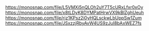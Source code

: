 https://monosnap.com/file/L5VMXi5nQLOh2uY7T5cURxLfxr0xOy
https://monosnap.com/file/x8tLDyK8DYMPatHrwVX9kBlZghUeuh
https://monosnap.com/file/rjz1KPsz2i0yHQLsckwLbUppSw1Zum
https://monosnap.com/file/JSxzzjRbyAvW4US9zJuI8bAxWEZ7fs
